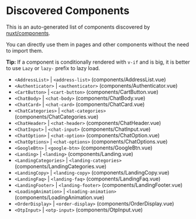 # Discovered Components

This is an auto-generated list of components discovered by [nuxt/components](https://github.com/nuxt/components).

You can directly use them in pages and other components without the need to import them.

**Tip:** If a component is conditionally rendered with `v-if` and is big, it is better to use `Lazy` or `lazy-` prefix to lazy load.

- `<AddressList>` | `<address-list>` (components/AddressList.vue)
- `<Authenticator>` | `<authenticator>` (components/Authenticator.vue)
- `<CartButton>` | `<cart-button>` (components/CartButton.vue)
- `<ChatBody>` | `<chat-body>` (components/ChatBody.vue)
- `<ChatCard>` | `<chat-card>` (components/ChatCard.vue)
- `<ChatCategories>` | `<chat-categories>` (components/ChatCategories.vue)
- `<ChatHeader>` | `<chat-header>` (components/ChatHeader.vue)
- `<ChatInput>` | `<chat-input>` (components/ChatInput.vue)
- `<ChatOption>` | `<chat-option>` (components/ChatOption.vue)
- `<ChatOptions>` | `<chat-options>` (components/ChatOptions.vue)
- `<GoogleBtn>` | `<google-btn>` (components/GoogleBtn.vue)
- `<Landing>` | `<landing>` (components/Landing.vue)
- `<LandingCategories>` | `<landing-categories>` (components/LandingCategories.vue)
- `<LandingCopy>` | `<landing-copy>` (components/LandingCopy.vue)
- `<LandingFaq>` | `<landing-faq>` (components/LandingFaq.vue)
- `<LandingFooter>` | `<landing-footer>` (components/LandingFooter.vue)
- `<LoadingAnimation>` | `<loading-animation>` (components/LoadingAnimation.vue)
- `<OrderDisplay>` | `<order-display>` (components/OrderDisplay.vue)
- `<OtpInput>` | `<otp-input>` (components/OtpInput.vue)
